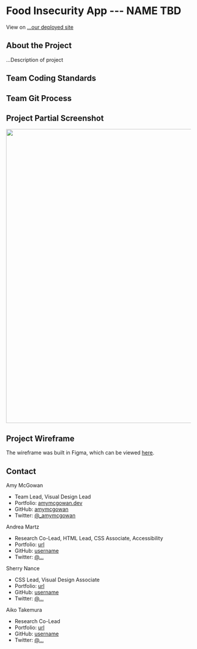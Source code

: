 
# Food Insecurity App --- NAME TBD

View on [...our deployed site](#)

## About the Project

...Description of project 

## Team Coding Standards


## Team Git Process


## Project Partial Screenshot

<img src="https://i.imgur.com/....png" width="800px" align="center">

## Project Wireframe

The wireframe was built in Figma, which can be viewed [here](#).

## Contact

Amy McGowan
* Team Lead, Visual Design Lead
* Portfolio: [amymcgowan.dev](https://amymcgowan.dev/)
* GitHub: [amymcgowan](https://github.com/amymcgowan)
* Twitter: [@_amymcgowan](https://twitter.com/_amymcgowan)

Andrea Martz
* Research Co-Lead, HTML Lead, CSS Associate, Accessibility
* Portfolio: [url](#)
* GitHub: [username](https://github.com/username)
* Twitter: [@...](https://twitter.com/username)

Sherry Nance
* CSS Lead, Visual Design Associate
* Portfolio: [url](#)
* GitHub: [username](https://github.com/username)
* Twitter: [@...](https://twitter.com/username)

Aiko Takemura
* Research Co-Lead
* Portfolio: [url](#)
* GitHub: [username](https://github.com/username)
* Twitter: [@...](https://twitter.com/username)


